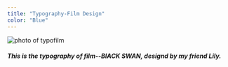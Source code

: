```yaml
---
title: "Typography-Film Design"
color: "Blue"
---
```


<img src="/web1-sp/img/typofilm.jpg" alt="photo of typofilm" class="photo-typofilm">
<div class="typofilm">
  <h5>This is the typography of film--<i>BlACK SWAN</i>, designd by my friend Lily.</h5>
</div>
